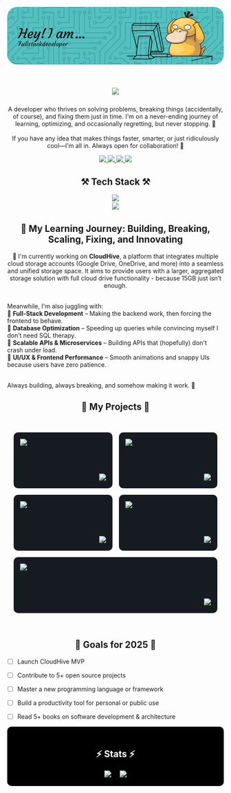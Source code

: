 <p align="center">
  <img src="./Header.png" alt="Masterheader">
</p>

<h1 align="center">
  <img src="https://readme-typing-svg.herokuapp.com/?font=Righteous&size=35&center=true&vCenter=true&width=500&height=70&duration=4000&lines=Hi+There!+👋;+I'm+Ayush+Katiyar😁!!;" />
</h1>

<p align="center">
A developer who thrives on solving problems, breaking things (accidentally, of course), and fixing them just in time. I'm on a never-ending journey of learning, optimizing, and occasionally regretting, but never stopping. 🚀
<br><br>
If you have any idea that makes things faster, smarter, or just ridiculously cool—I'm all in. Always open for collaboration! 🙌
</p>

<p align="center">
  <a href="https://www.linkedin.com/in/ayush-katiyar-6a0935238/" target="_blank">
    <img src="https://img.shields.io/badge/LinkedIn-0077B5?style=for-the-badge&logo=linkedin&logoColor=white" />
  </a>
  <a href="https://x.com/katiyarayush02" target="_blank">
    <img src="https://img.shields.io/badge/Twitter-1DA1F2?style=for-the-badge&logo=twitter&logoColor=white" />
  </a>
  <a href="https://portfolio-desr.vercel.app/" target="_blank">
    <img src="https://img.shields.io/badge/Portfolio-FF5722?style=for-the-badge&logo=vercel&logoColor=white" />
  </a>
  <a href="mailto:ayushkatiyar8602@gmail.com" target="_blank">
    <img src="https://img.shields.io/badge/Gmail-D14836?style=for-the-badge&logo=gmail&logoColor=white" />
  </a>
</p>

<h2 align="center">⚒️ Tech Stack ⚒️</h2>

<p align="center">
  <img src="https://skillicons.dev/icons?i=react,bootstrap,notion,html,css,vscode,github,figma,tailwind,typescript,prisma" /><br>
  <img src="https://skillicons.dev/icons?i=nodejs,python,javascript,postman,express,netlify,npm,mongodb,c,mysql,vercel,git,nextjs,cpp,postgresql" />
</p>


<h2  align="center">🌱 My Learning Journey: Building, Breaking, Scaling, Fixing, and Innovating</h2>
<div align="center">
🔭 I'm currently working on <strong>CloudHive</strong>, a platform that integrates multiple cloud storage accounts (Google Drive, OneDrive, and more) into a seamless and unified storage space. It aims to provide users with a larger, aggregated storage solution with full cloud drive functionality - because 15GB just isn’t enough.<br><br>
</div>

Meanwhile, I'm also juggling with:<br>
🔹 <strong>Full-Stack Development</strong> – Making the backend work, then forcing the frontend to behave.<br>
🔹 <strong>Database Optimization</strong> – Speeding up queries while convincing myself I don’t need SQL therapy.<br>
🔹 <strong>Scalable APIs & Microservices</strong> – Building APIs that (hopefully) don't crash under load.<br>
🔹 <strong>UI/UX & Frontend Performance</strong> – Smooth animations and snappy UIs because users have zero patience.<br><br>

<div>Always building, always breaking, and somehow making it work. 🚀</div>



<h2 align="center">📂 My Projects 📂</h2>

<div align="center" style="display: inline-block; max-width: 900px;">
  <table align="center" style="border-collapse: separate; border-spacing: 15px;">
    <!-- Row 1 -->
    <tr>
      <!-- ReferralShala -->
      <td style="padding: 15px; background: #161b22; border-radius: 10px; width: 50%;">
        <div style="display: flex; gap: 15px;">
          <a href="https://referralshala.vercel.app/" target="_blank">
            <img src="https://img.shields.io/badge/ReferralShala-4CAF50?style=for-the-badge&logo=vercel&logoColor=white" />
          </a>
          <div style="flex: 1; position: relative; min-height: 100px;">
            <p style="margin: 0 0 15px 0;">A platform revolutionizing job referrals by connecting candidates with industry professionals.</p>
            <div style="position: absolute; bottom: 0; right: 0;">
              <a href="https://github.com/aerick8602/ReferralShala" target="_blank">
                <img src="https://img.shields.io/badge/%3C%2F%3E_Code-181717?style=for-the-badge&logo=github&logoColor=white" />
              </a>
            </div>
          </div>
        </div>
      </td>
      <!-- Visulax -->
      <td style="padding: 15px; background: #161b22; border-radius: 10px; width: 50%;">
        <div style="display: flex; gap: 15px;">
          <a href="https://visulax2.netlify.app/" target="_blank">
            <img src="https://img.shields.io/badge/Visulax-FF9800?style=for-the-badge&logo=netlify&logoColor=white" />
          </a>
          <div style="flex: 1; position: relative; min-height: 100px;">
            <p style="margin: 0 0 15px 0;">An interactive algorithm visualizer simplifying complex concepts with real-time simulations.</p>
            <div style="position: absolute; bottom: 0; right: 0;">
              <a href="https://github.com/aerick8602/Visulax_2.0" target="_blank">
                <img src="https://img.shields.io/badge/%3C%2F%3E_Code-181717?style=for-the-badge&logo=github&logoColor=white" />
              </a>
            </div>
          </div>
        </div>
      </td>
    </tr>
    <!-- Row 2 -->
    <tr>
      <!-- iNotePad -->
      <td style="padding: 15px; background: #161b22; border-radius: 10px;">
        <div style="display: flex; gap: 15px;">
          <a href="https://inotepadv1.netlify.app/" target="_blank">
            <img src="https://img.shields.io/badge/iNotePad-9C27B0?style=for-the-badge&logo=notion&logoColor=white" />
          </a>
          <div style="flex: 1; position: relative; min-height: 100px;">
            <p style="margin: 0 0 15px 0;">A lightweight and intuitive note-taking app for seamless organization and retrieval.</p>
            <div style="position: absolute; bottom: 0; right: 0;">
              <a href="https://github.com/aerick8602/iNotePad" target="_blank">
                <img src="https://img.shields.io/badge/%3C%2F%3E_Code-181717?style=for-the-badge&logo=github&logoColor=white" />
              </a>
            </div>
          </div>
        </div>
      </td>
      <!-- NewsApp -->
      <td style="padding: 15px; background: #161b22; border-radius: 10px;">
        <div style="display: flex; gap: 15px;">
          <a href="https://news143.netlify.app/" target="_blank">
            <img src="https://img.shields.io/badge/News@pp-3F51B5?style=for-the-badge&logo=newspaper&logoColor=white" />
          </a>
          <div style="flex: 1; position: relative; min-height: 100px;">
            <p style="margin: 0 0 15px 0;">A real-time news aggregation app curating articles from various sources.</p>
            <div style="position: absolute; bottom: 0; right: 0;">
              <a href="https://github.com/aerick8602/NewsApp" target="_blank">
                <img src="https://img.shields.io/badge/%3C%2F%3E_Code-181717?style=for-the-badge&logo=github&logoColor=white" />
              </a>
            </div>
          </div>
        </div>
      </td>
    </tr>
    <!-- Row 3 (eBookHaven centered) -->
    <tr>
      <td colspan="2" style="padding: 15px; background: #161b22; border-radius: 10px;">
        <div style="display: flex; gap: 15px;">
          <a href="https://ebookhaven.netlify.app/" target="_blank">
            <img src="https://img.shields.io/badge/eBookHaven-FF5722?style=for-the-badge&logo=bookstack&logoColor=white" />
          </a>
          <div style="flex: 1; position: relative; min-height: 100px;">
            <p style="margin: 0 0 15px 0;">A digital bookshelf for managing and sharing eBooks with seamless CRUD operations.</p>
            <div style="position: absolute; bottom: 0; right: 0;">
              <a href="https://github.com/aerick8602/eBook-Haven" target="_blank">
                <img src="https://img.shields.io/badge/%3C%2F%3E_Code-181717?style=for-the-badge&logo=github&logoColor=white" />
              </a>
            </div>
          </div>
        </div>
      </td>
    </tr>
  </table>
</div>

<h2 align="center">🎯 Goals for 2025 🎯</h2>  

- [ ] Launch CloudHive MVP  
- [ ] Contribute to 5+ open source projects  
- [ ] Master a new programming language or framework  
- [ ] Build a productivity tool for personal or public use  
- [ ] Read 5+ books on software development & architecture  


<div align="center" style="background-color: black; padding: 20px; border-radius: 10px; max-width: 800px; margin: 0 auto;">
  <h2 style="color: white;">⚡ Stats ⚡</h2>
  <div style="display: flex; justify-content: center; flex-wrap: wrap; gap: 20px;">
    <img src="https://github-readme-stats.vercel.app/api?username=aerick8602&theme=github_dark&show_icons=true" />
    <img src="https://github-readme-streak-stats.herokuapp.com/?user=aerick8602&theme=github_dark&count_private=true&layout=compact" />
  </div>
</div>

